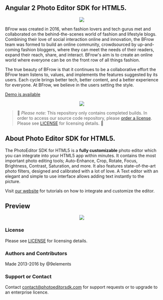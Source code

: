## Angular 2 Photo Editor SDK for HTML5.
<p align="center">
<img src="http://dev.bfrow.com/assets/images/logo.png" />
</p>
<p>BFrow was created in 2016, when fashion lovers and tech gurus met and collaborated on the behind-the-scenes world of fashion and lifestyle blogs. Combining their love of social interaction online and innovation, the BFrow team was formed to build an online community, crowdsourced by up-and-coming fashion bloggers, where they can meet the needs of their readers, expand their reach, share, and interact. BFrow's aim is to create an online world where everyone can be on the front row of all things fashion.</p>
<p>
 The true beauty of BFrow is that it continues to be a collaborative effort the BFrow team listens to, values, and implements the features suggested by its users. Each cycle brings better tech, better content, and a better experience for everyone. At BFrow, we believe in the users setting the style.
 </p>
 <a href="https://goo.gl/CIHIgO">Demo is available</a>
<p align="center">
 <img src="https://camo.githubusercontent.com/4c4c8d90e242619972a11baa3c33acaaeb9bad00/687474703a2f2f692e696d6775722e636f6d2f666748314852742e706e67" />
</p>

> :rotating_light: *Please note:* This repository only contains completed builds. In order to access our source code repository, please [order a license](https://www.photoeditorsdk.com/license/new). Please see [LICENSE](https://github.com/imgly/pesdk-html5/blob/master/LICENSE.md) for licensing details. :rotating_light:

## About Photo Editor SDK for HTML5.
The PhotoEditor SDK for HTML5 is a **fully customizable** photo editor which you can integrate into your HTML5 app within minutes.
It contains the most important photo editing tools;
Auto-Enhance, Crop, Rotate, Focus, Brightness, Contrast, Saturation, and more.
It also features state-of-the-art photo filters, designed and calibrated with a lot of love.
A Text editor with an elegant and simple to use interface allows adding text instantly to the picture.

Visit [our website](https://www.photoeditorsdk.com/documentation/html5/getting-started) for tutorials on how to integrate and customize the editor.

## Preview

<p align="center">
  <img src="http://static.photoeditorsdk.com/html5-editor.gif" />
</p>

### License
Please see [LICENSE](https://github.com/imgly/pesdk-html5/blob/master/LICENSE.md) for licensing details.

### Authors and Contributors
Made 2013-2016 by @9elements

### Support or Contact
Contact contact@photoeditorsdk.com for support requests or to upgrade to an enterprise licence.


